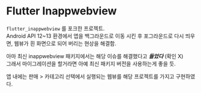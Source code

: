 # Flutter Inappwebview
`flutter_inappwebview` 를 포크한 프로젝트.\
Android API 12~13 환경에서 앱을 백그라운드로 이동 시킨 후 포그라운드로 다시 띄우면, 웹뷰가 흰 화면으로 되어 버리는 현상을 해결함.

아마 최신 inappwebview 패키지에서는 해당 이슈를 해결했다고 ***들었다*** (확인 X)\
그래서 마이그레이션을 할거라면 아예 최신 패키지 버전을 사용하는게 좋을 듯.

앱 내에는 판매 > 카테고리 선택에서 실행되는 웹뷰를 해당 프로젝트를 가지고 구현하였다.
